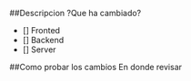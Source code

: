 ##Descripcion
?Que ha cambiado?

- [] Fronted
- [] Backend
- [] Server

##Como probar los cambios
En donde revisar
